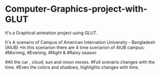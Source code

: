 # Computer-Graphics-project-with-GLUT
It's a Graphical animation project using GLUT.

It's A scenario of Campus of American Internation University - Bangladesh (AIUB)
*In this scenarion there are 4 time scenarion of AIUB campus:
      #Morning,
      #Evening,
      #Night &
      #Rainy season
      
#All the car , cloud, sun and moon moves.
#Full scenario changes with the time.
#Even the colors and shadows, highlights changes with time.
